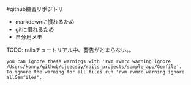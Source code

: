 #github練習リポジトリ
 * markdownに慣れるため
 * gitに慣れるため
 * 自分用メモ

TODO: railsチュートリアル中、警告がとまらない。。  
```RVM used your Gemfile for selecting Ruby, it is all fine - Heroku does that too,
you can ignore these warnings with 'rvm rvmrc warning ignore /Users/konny/github/cjeecsiy/rails_projects/sample_app/Gemfile'.
To ignore the warning for all files run 'rvm rvmrc warning ignore allGemfiles'.
```
